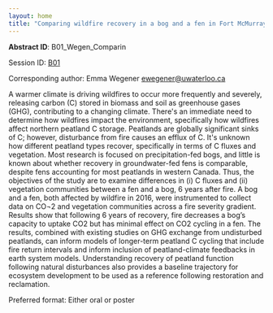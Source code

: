 ```yaml
---
layout: home
title: "Comparing wildfire recovery in a bog and a fen in Fort McMurray, Alberta"
---
```



**Abstract ID**: B01_Wegen_Comparin

Session ID: [B01](.)

Corresponding author: Emma Wegener <a href="mailto:ewegener@uwaterloo.ca">ewegener@uwaterloo.ca</a>

A warmer climate is driving wildfires to occur more frequently and severely, releasing carbon (C) stored in biomass and soil as greenhouse gases (GHG), contributing to a changing climate. There's an immediate need to determine how wildfires impact the environment, specifically how wildfires affect northern peatland C storage. Peatlands are globally significant sinks of C; however, disturbance from fire causes an efflux of C. It's unknown how different peatland types recover, specifically in terms of C fluxes and vegetation. Most research is focused on precipitation-fed bogs, and little is known about whether recovery in groundwater-fed fens is comparable, despite fens accounting for most peatlands in western Canada. Thus, the objectives of the study are to examine differences in (i) C fluxes and (ii) vegetation communities between a fen and a bog, 6 years after fire. A bog and a fen, both affected by wildfire in 2016, were instrumented to collect data on CO¬2 and vegetation communities across a fire severity gradient. Results show that following 6 years of recovery, fire decreases a bog’s capacity to uptake CO2 but has minimal effect on CO2 cycling in a fen. The results, combined with existing studies on GHG exchange from undisturbed peatlands, can inform models of longer-term peatland C cycling that include fire return intervals and inform inclusion of peatland-climate feedbacks in earth system models. Understanding recovery of peatland function following natural disturbances also provides a baseline trajectory for ecosystem development to be used as a reference following restoration and reclamation.

Preferred format: Either oral or poster
